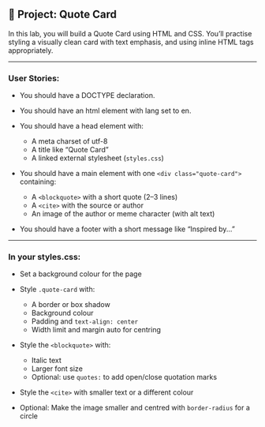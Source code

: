 ## 🧪 Project: Quote Card

In this lab, you will build a Quote Card using HTML and CSS. You’ll practise styling a visually clean card with text emphasis, and using inline HTML tags appropriately.

---

### User Stories:

- You should have a DOCTYPE declaration.

- You should have an html element with lang set to en.

- You should have a head element with:
  - A meta charset of utf-8
  - A title like “Quote Card”
  - A linked external stylesheet (`styles.css`)

- You should have a main element with one `<div class="quote-card">` containing:
  - A `<blockquote>` with a short quote (2–3 lines)
  - A `<cite>` with the source or author
  - An image of the author or meme character (with alt text)

- You should have a footer with a short message like “Inspired by...”

---

### In your styles.css:

- Set a background colour for the page

- Style `.quote-card` with:
  - A border or box shadow
  - Background colour
  - Padding and `text-align: center`
  - Width limit and margin auto for centring

- Style the `<blockquote>` with:
  - Italic text
  - Larger font size
  - Optional: use `quotes:` to add open/close quotation marks

- Style the `<cite>` with smaller text or a different colour

- Optional: Make the image smaller and centred with `border-radius` for a circle
